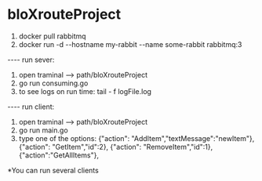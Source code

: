 # bloXrouteProject

1. docker pull rabbitmq
2. docker run -d --hostname my-rabbit --name some-rabbit rabbitmq:3 

---- run sever:
1. open traminal --> path/bloXrouteProject
2. go run consuming.go 
3. to see logs on run time: tail - f logFile.log

---- run client:
1. open traminal --> path/bloXrouteProject
2. go run main.go 
3. type one of the options:
   {"action": "AddItem","textMessage":"newItem"},
   {"action": "GetItem","id":2},
   {"action": "RemoveItem","id":1},
   {"action":"GetAllItems"},
   
*You can run several clients
